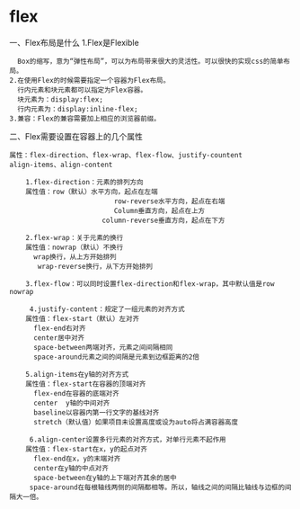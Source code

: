 # flex


一、Flex布局是什么
	1.Flex是Flexible 

	  Box的缩写，意为“弹性布局”，可以为布局带来很大的灵活性。可以很快的实现css的简单布局。
	2.在使用Flex的时候需要指定一个容器为Flex布局。
	  行内元素和块元素都可以指定为Flex容器。
	  块元素为：display:flex;
	  行内元素为：display:inline-flex;
	3.兼容：Flex的兼容需要加上相应的浏览器前缀。

二、Flex需要设置在容器上的几个属性

	属性：flex-direction、flex-wrap、flex-flow、justify-countent
	align-items、align-content

		1.flex-direction：元素的排列方向
		属性值：row（默认）水平方向，起点在左端
		 					  row-reverse水平方向，起点在右端
		 					  Column垂直方向，起点在上方
		                   column-reverse垂直方向，起点在下方

		2.flex-wrap：关于元素的换行
		属性值：nowrap（默认）不换行
		  wrap换行，从上方开始排列
		   wrap-reverse换行，从下方开始排列

		3.flex-flow：可以同时设置flex-direction和flex-wrap，其中默认值是row   nowrap

		 4.justify-content：规定了一组元素的对齐方式
		属性值：flex-start（默认）左对齐
		  flex-end右对齐
		  center居中对齐
		  space-between两端对齐，元素之间间隔相同
		  space-around元素之间的间隔是元素到边框距离的2倍

		5.align-items在y轴的对齐方式
		属性值：flex-start在容器的顶端对齐
		  flex-end在容器的底端对齐
		  center  y轴的中间对齐
		  baseline以容器内第一行文字的基线对齐 
		  stretch（默认值）如果项目未设置高度或设为auto将占满容器高度

		 6.align-center设置多行元素的对齐方式，对单行元素不起作用
		属性值：flex-start在x，y的起点对齐
		  flex-end在x，y的末端对齐
		  center在y轴的中点对齐
		  space-between在y轴的上下端对齐其余的居中
		 space-around在每根轴线两侧的间隔都相等。所以，轴线之间的间隔比轴线与边框的间隔大一倍。